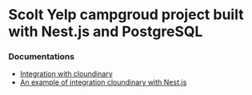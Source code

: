 # Scolt Yelp campgroud project built with Nest.js and PostgreSQL

### Documentations

- [Integration with cloundinary](https://cloudinary.com/documentation/node_integration)
- [An example of integration cloundinary with Nest.js](https://medium.com/codex/how-to-upload-images-to-cloudinary-using-nestjs-9f496460e8d7)
